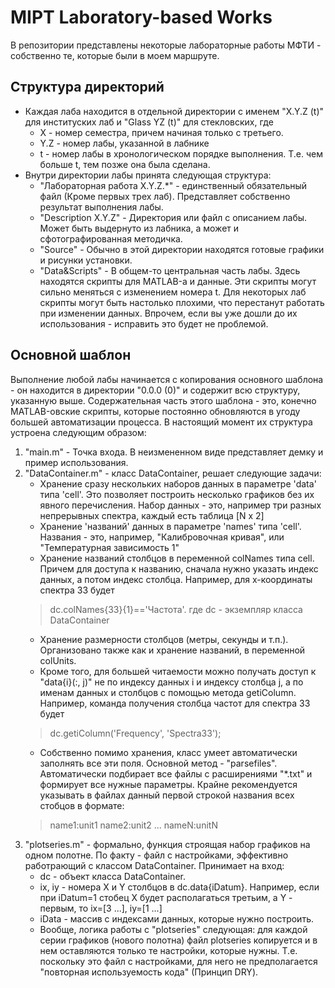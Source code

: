 # MIPT Laboratory-based Works
В репозитории представлены некоторые лабораторные работы МФТИ - собственно те, которые были в моем маршруте.
## Структура директорий
- Каждая лаба находится в отдельной директории с именем "X.Y.Z (t)" для институских лаб и "Glass YZ (t)" для стекловских, где
  - X - номер семестра, причем начиная только с третьего.
  - Y.Z - номер лабы, указанной в лабнике
  - t - номер лабы в хронологическом порядке выполнения. Т.е. чем больше t, тем позже она была сделана.
- Внутри директории лабы принята следующая структура:
  - "Лабораторная работа X.Y.Z.*" - единственный обязательный файл (Кроме первых трех лаб). Представляет собственно результат выполнения лабы.
  - "Description X.Y.Z" - Директория или файл с описанием лабы. Может быть выдернуто из лабника, а может и сфотографированная методичка.
  - "Source" - Обычно в этой директории находятся готовые графики и рисунки установки.
  - "Data&Scripts" - В общем-то центральная часть лабы. Здесь находятся скрипты для MATLAB-а и данные. Эти скрипты могут сильно меняться с изменением номера t. Для некоторых лаб скрипты могут быть настолько плохими, что перестанут работать при изменении данных. Впрочем, если вы уже дошли до их использования - исправить это будет не проблемой.

## Основной шаблон
Выполнение любой лабы начинается с копирования основного шаблона - он находится в директории "0.0.0 (0)" и содержит всю структуру, указанную выше. Содержательная часть этого шаблона - это, конечно MATLAB-овские скрипты, которые постоянно обновляются в угоду большей автоматизации процесса. В настоящий момент их структура устроена следующим образом:
1. "main.m" - Точка входа. В неизмененном виде представляет демку и пример использования.
2. "DataContainer.m" - класс DataContainer, решает следующие задачи:
    - Хранение сразу нескольких наборов данных в параметре 'data' типа 'cell'. Это позволяет построить несколько графиков без их явного перечисления. Набор данных - это, например три разных непрерывных спектра, каждый есть таблица [N x 2]
    - Хранение 'названий' данных в параметре 'names' типа 'cell'. Названия - это, например, "Калибровочная кривая", или "Температурная зависимость 1"
    - Хранение названий столбцов в переменной colNames типа cell. Причем для доступа к названию, сначала нужно указать индекс данных, а потом индекс столбца. Например, для x-координаты спектра 33 будет
    > dc.colNames{33}{1}=='Частота'.
    где dc - экземпляр класса DataContainer
    - Хранение размерности столбцов (метры, секунды и т.п.). Организовано также как и хранение названий, в переменной colUnits.
    - Кроме того, для большей читаемости можно получать доступ к "data{i}(:, j)" не по индексу данных i и индексу столбца j, а по именам данных и столбцов с помощью метода getiColumn. Например, команда получения столбца частот для спектра 33 будет
    > dc.getiColumn('Frequency', 'Spectra33');
    - Собственно помимо хранения, класс умеет автоматически заполнять все эти поля. Основной метод - "parsefiles". Автоматически подбирает все файлы с расширениями "*.txt" и формирует все нужные параметры. Крайне рекомендуется указывать в файлах данный первой строкой названия всех стобцов в формате:
    > name1:unit1 name2:unit2 ... nameN:unitN
 3. "plotseries.m" - формально, функция строящая набор графиков на одном полотне. По факту - файл с настройками, эффективно работрающий с классом DataContainer. Принимает на вход:
    - dc - объект класса DataContainer.
    - ix, iy - номера X и Y столбцов в dc.data{iDatum}. Например, если при iDatum=1 стобец X будет располагаться третьим, а Y - первым, то ix=[3 ...], iy=[1 ...]
    - iData - массив с индексами данных, которые нужно построить.
    - Вообще, логика работы c "plotseries" следующая: для каждой серии графиков (нового полотна) файл plotseries копируется и в нем оставляются только те настройки, которые нужны. Т.е. поскольку это файл с настройками, для него не предполагается "повторная используемость кода" (Принцип DRY).
